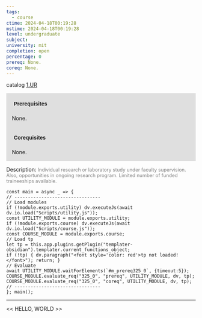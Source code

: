 ```yaml
---
tags:
  - course
ctime: 2024-04-18T00:19:28
mstime: 2024-04-18T00:19:28
level: undergraduate
subject: 
university: mit
completion: open
percentage: 0
prereq: None.
coreq: None.
---
```


catalog [1.UR](http://student.mit.edu/catalog/m1c.html#1.UR)

<span style="display: block; padding: 15px; background-color: rgb(100, 100, 100, 0.2);"><font id="m_prereq325_0" style="display: block; font-family: Arial, sans-serif; font-weight: bold; padding: 5px">Prerequisites</font><br><span id="prereq325_0">None.</span></span>
<span style="display: block; padding: 15px; background-color: rgb(100, 100, 100, 0.2);"><font id="m_coreq325_0" style="display: block; font-family: Arial, sans-serif; font-weight: bold; padding: 5px">Corequisites</font><br><span id="coreq325_0">None.</span></span>

<font style="">Description:</font>
<font style="color: grey; font-size: 0.8rem;">Individual research or laboratory study under faculty supervision. Also, opportunities in ongoing research program. Limited number of funded traineeships available.</font>

```dataviewjs
const main = async _ => {
// --------------------------------
// Load modules
if (!module.exports.utility) dv.executeJs(await dv.io.load("Scripts/utility.js"));
const UTILITY_MODULE = module.exports.utility;
if (!module.exports.course) dv.executeJs(await dv.io.load("Scripts/course.js"));
const COURSE_MODULE = module.exports.course;
// Load tp
let tp = this.app.plugins.getPlugin("templater-obsidian").templater.current_functions_object;
if (!tp) { dv.paragraph("<font style='color: red'>tp not loaded!</font>"); return; }
// Evaluate
await UTILITY_MODULE.waitForElements(`#m_prereq325_0`, {timeout:5});
COURSE_MODULE.evaluate_req("325_0", "prereq", UTILITY_MODULE, dv, tp);
COURSE_MODULE.evaluate_req("325_0", "coreq", UTILITY_MODULE, dv, tp);
// --------------------------------
}; main();
```

---

<< HELLO, WORLD >>
